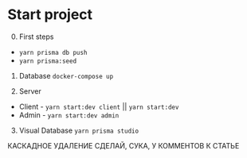 # Start project

0. First steps

- `yarn prisma db push`
- `yarn prisma:seed`

1. Database
   `docker-compose up`

2. Server

- Client - `yarn start:dev client` || `yarn start:dev`
- Admin - `yarn start:dev admin`

3. Visual Database
   `yarn prisma studio`

КАСКАДНОЕ УДАЛЕНИЕ СДЕЛАЙ, СУКА, У КОММЕНТОВ К СТАТЬЕ
